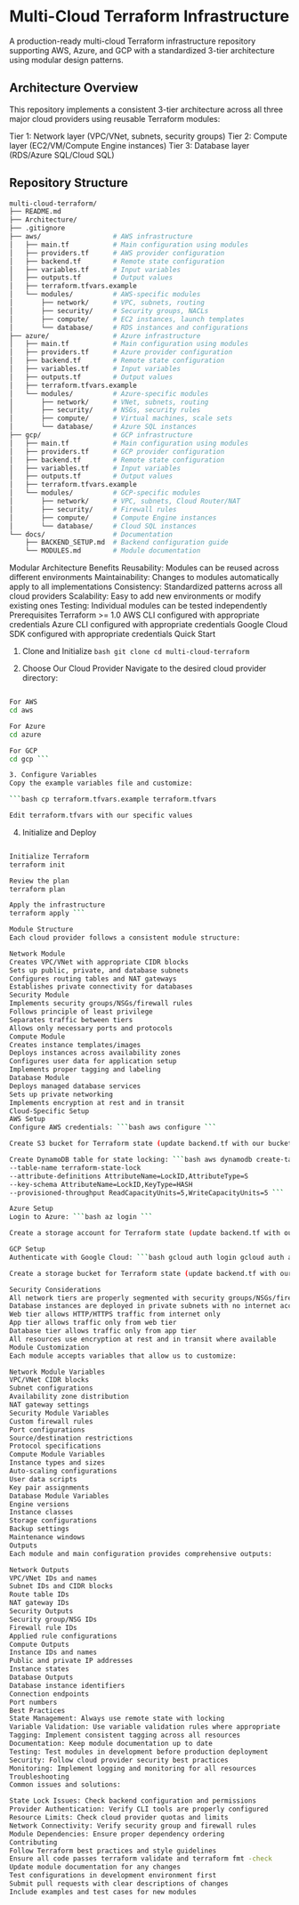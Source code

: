 # Multi-Cloud Terraform Infrastructure
A production-ready multi-cloud Terraform infrastructure repository supporting AWS, Azure, and GCP with a standardized 3-tier architecture using modular design patterns.

## Architecture Overview
This repository implements a consistent 3-tier architecture across all three major cloud providers using reusable Terraform modules:

Tier 1: Network layer (VPC/VNet, subnets, security groups)
Tier 2: Compute layer (EC2/VM/Compute Engine instances)
Tier 3: Database layer (RDS/Azure SQL/Cloud SQL)

##  Repository Structure

```bash
multi-cloud-terraform/
├── README.md
├── Architecture/         
├── .gitignore
├── aws/                  # AWS infrastructure
│   ├── main.tf           # Main configuration using modules
│   ├── providers.tf      # AWS provider configuration
│   ├── backend.tf        # Remote state configuration
│   ├── variables.tf      # Input variables
│   ├── outputs.tf        # Output values
│   ├── terraform.tfvars.example
│   └── modules/          # AWS-specific modules
│       ├── network/      # VPC, subnets, routing
│       ├── security/     # Security groups, NACLs
│       ├── compute/      # EC2 instances, launch templates
│       └── database/     # RDS instances and configurations
├── azure/                # Azure infrastructure
│   ├── main.tf           # Main configuration using modules
│   ├── providers.tf      # Azure provider configuration
│   ├── backend.tf        # Remote state configuration
│   ├── variables.tf      # Input variables
│   ├── outputs.tf        # Output values
│   ├── terraform.tfvars.example
│   └── modules/          # Azure-specific modules
│       ├── network/      # VNet, subnets, routing
│       ├── security/     # NSGs, security rules
│       ├── compute/      # Virtual machines, scale sets
│       └── database/     # Azure SQL instances
├── gcp/                  # GCP infrastructure
│   ├── main.tf           # Main configuration using modules
│   ├── providers.tf      # GCP provider configuration
│   ├── backend.tf        # Remote state configuration
│   ├── variables.tf      # Input variables
│   ├── outputs.tf        # Output values
│   ├── terraform.tfvars.example
│   └── modules/          # GCP-specific modules
│       ├── network/      # VPC, subnets, Cloud Router/NAT
│       ├── security/     # Firewall rules
│       ├── compute/      # Compute Engine instances
│       └── database/     # Cloud SQL instances
└── docs/                 # Documentation
    ├── BACKEND_SETUP.md  # Backend configuration guide
    └── MODULES.md        # Module documentation

```

Modular Architecture Benefits
Reusability: Modules can be reused across different environments
Maintainability: Changes to modules automatically apply to all implementations
Consistency: Standardized patterns across all cloud providers
Scalability: Easy to add new environments or modify existing ones
Testing: Individual modules can be tested independently
Prerequisites
Terraform >= 1.0
AWS CLI configured with appropriate credentials
Azure CLI configured with appropriate credentials
Google Cloud SDK configured with appropriate credentials
Quick Start
1. Clone and Initialize
```bash git clone cd multi-cloud-terraform ```

2. Choose Our Cloud Provider
Navigate to the desired cloud provider directory:

```bash

For AWS
cd aws

For Azure
cd azure

For GCP
cd gcp ```

3. Configure Variables
Copy the example variables file and customize:

```bash cp terraform.tfvars.example terraform.tfvars

Edit terraform.tfvars with our specific values
```

4. Initialize and Deploy
```bash

Initialize Terraform
terraform init

Review the plan
terraform plan

Apply the infrastructure
terraform apply ```

Module Structure
Each cloud provider follows a consistent module structure:

Network Module
Creates VPC/VNet with appropriate CIDR blocks
Sets up public, private, and database subnets
Configures routing tables and NAT gateways
Establishes private connectivity for databases
Security Module
Implements security groups/NSGs/firewall rules
Follows principle of least privilege
Separates traffic between tiers
Allows only necessary ports and protocols
Compute Module
Creates instance templates/images
Deploys instances across availability zones
Configures user data for application setup
Implements proper tagging and labeling
Database Module
Deploys managed database services
Sets up private networking
Implements encryption at rest and in transit
Cloud-Specific Setup
AWS Setup
Configure AWS credentials: ```bash aws configure ```

Create S3 bucket for Terraform state (update backend.tf with our bucket name): ```bash aws s3 mb s3://our-terraform-state-bucket ```

Create DynamoDB table for state locking: ```bash aws dynamodb create-table
--table-name terraform-state-lock
--attribute-definitions AttributeName=LockID,AttributeType=S
--key-schema AttributeName=LockID,KeyType=HASH
--provisioned-throughput ReadCapacityUnits=5,WriteCapacityUnits=5 ```

Azure Setup
Login to Azure: ```bash az login ```

Create a storage account for Terraform state (update backend.tf with our details): ```bash az group create --name terraform-state-rg --location "East US" az storage account create --name ourtfstateaccount --resource-group terraform-state-rg --location "East US" --sku Standard_LRS ```

GCP Setup
Authenticate with Google Cloud: ```bash gcloud auth login gcloud auth application-default login ```

Create a storage bucket for Terraform state (update backend.tf with our bucket name): ```bash gsutil mb gs://our-terraform-state-bucket ```

Security Considerations
All network tiers are properly segmented with security groups/NSGs/firewall rules
Database instances are deployed in private subnets with no internet access
Web tier allows HTTP/HTTPS traffic from internet only
App tier allows traffic only from web tier
Database tier allows traffic only from app tier
All resources use encryption at rest and in transit where available
Module Customization
Each module accepts variables that allow us to customize:

Network Module Variables
VPC/VNet CIDR blocks
Subnet configurations
Availability zone distribution
NAT gateway settings
Security Module Variables
Custom firewall rules
Port configurations
Source/destination restrictions
Protocol specifications
Compute Module Variables
Instance types and sizes
Auto-scaling configurations
User data scripts
Key pair assignments
Database Module Variables
Engine versions
Instance classes
Storage configurations
Backup settings
Maintenance windows
Outputs
Each module and main configuration provides comprehensive outputs:

Network Outputs
VPC/VNet IDs and names
Subnet IDs and CIDR blocks
Route table IDs
NAT gateway IDs
Security Outputs
Security group/NSG IDs
Firewall rule IDs
Applied rule configurations
Compute Outputs
Instance IDs and names
Public and private IP addresses
Instance states
Database Outputs
Database instance identifiers
Connection endpoints
Port numbers
Best Practices
State Management: Always use remote state with locking
Variable Validation: Use variable validation rules where appropriate
Tagging: Implement consistent tagging across all resources
Documentation: Keep module documentation up to date
Testing: Test modules in development before production deployment
Security: Follow cloud provider security best practices
Monitoring: Implement logging and monitoring for all resources
Troubleshooting
Common issues and solutions:

State Lock Issues: Check backend configuration and permissions
Provider Authentication: Verify CLI tools are properly configured
Resource Limits: Check cloud provider quotas and limits
Network Connectivity: Verify security group and firewall rules
Module Dependencies: Ensure proper dependency ordering
Contributing
Follow Terraform best practices and style guidelines
Ensure all code passes terraform validate and terraform fmt -check
Update module documentation for any changes
Test configurations in development environment first
Submit pull requests with clear descriptions of changes
Include examples and test cases for new modules
